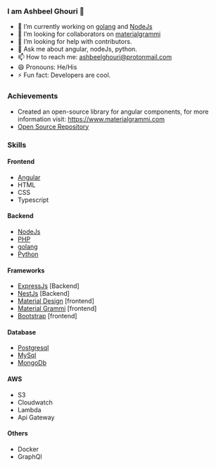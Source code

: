 ### I am Ashbeel Ghouri 👋

- 🔭 I’m currently working on [golang](https://go.dev/) and [NodeJs](https://nodejs.org/) 
- 👯 I’m looking for collaborators on [materialgrammi](https://www.materialgrammi.com)
- 🤔 I’m looking for help with contributors.
- 💬 Ask me about angular, nodeJs, python.
- 📫 How to reach me: ashbeelghouri@protonmail.com
- 😄 Pronouns: He/His
- ⚡ Fun fact: Developers are cool.

### Achievements
- Created an open-source library for angular components, for more information visit: https://www.materialgrammi.com
- [Open Source Repository](https://github.com/ashbeelghouri/materialgrammi)

### Skills
#### Frontend
- [Angular](https://angular.io/)
- HTML
- CSS
- Typescript

#### Backend
- [NodeJs](https://nodejs.org/)
- [PHP](https://www.php.net/)
- [golang](https://go.dev/)
- [Python](https://www.python.org/)


#### Frameworks
- [ExpressJs](https://expressjs.com/) [Backend]
- [NestJs](https://nestjs.com/) [Backend]
- [Material Design](https://material.angular.io/) [frontend]
- [Material Grammi](https://www.materialgrammi.com/) [frontend]
- [Bootstrap](https://getbootstrap.com/docs/5.1/getting-started/introduction/) [frontend]

#### Database
- [Postgresql](https://www.postgresql.org/)
- [MySql](https://www.mysql.com/)
- [MongoDb](https://www.mongodb.com/)

#### AWS
- S3
- Cloudwatch
- Lambda
- Api Gateway

#### Others
- Docker
- GraphQl
